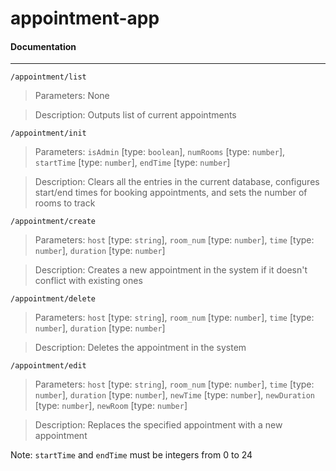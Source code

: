 # appointment-app

#### Documentation
---

`/appointment/list`

> Parameters: None

> Description: Outputs list of current appointments

`/appointment/init`

> Parameters: `isAdmin` [type: `boolean`], `numRooms` [type: `number`], `startTime` [type: `number`], `endTime` [type: `number`]

> Description: Clears all the entries in the current database, configures
start/end times for booking appointments, and sets the number of rooms to
track

`/appointment/create`

> Parameters: `host` [type: `string`], `room_num` [type: `number`],
`time` [type: `number`], `duration` [type: `number`]

> Description: Creates a new appointment in the system if it doesn't conflict
with existing ones

`/appointment/delete`

> Parameters: `host` [type: `string`], `room_num` [type: `number`],
`time` [type: `number`], `duration` [type: `number`]

> Description: Deletes the appointment in the system

`/appointment/edit`

> Parameters: `host` [type: `string`], `room_num` [type: `number`],
`time` [type: `number`], `duration` [type: `number`], `newTime` [type: `number`], `newDuration` [type: `number`], `newRoom` [type: `number`]

> Description: Replaces the specified appointment with a new appointment


Note: `startTime` and `endTime` must be integers from 0 to 24
